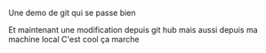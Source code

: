 Une demo de git
qui se passe bien

Et maintenant une modification depuis git hub
mais aussi depuis ma machine local
C'est cool ça marche

